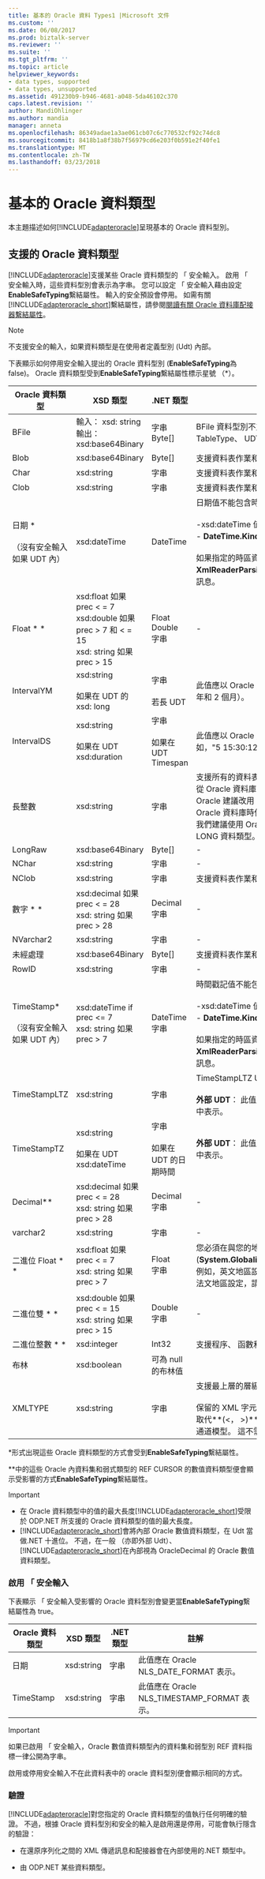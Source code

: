 ```yaml
---
title: 基本的 Oracle 資料 Types1 |Microsoft 文件
ms.custom: ''
ms.date: 06/08/2017
ms.prod: biztalk-server
ms.reviewer: ''
ms.suite: ''
ms.tgt_pltfrm: ''
ms.topic: article
helpviewer_keywords:
- data types, supported
- data types, unsupported
ms.assetid: 491230b9-b946-4681-a048-5da46102c370
caps.latest.revision: ''
author: MandiOhlinger
ms.author: mandia
manager: anneta
ms.openlocfilehash: 86349adae1a3ae061cb07c6c770532cf92c74dc8
ms.sourcegitcommit: 8418b1a8f38b7f56979cd6e203f0b591e2f40fe1
ms.translationtype: MT
ms.contentlocale: zh-TW
ms.lasthandoff: 03/23/2018
---
```

# <a name="basic-oracle-data-types"></a>基本的 Oracle 資料類型
本主題描述如何[!INCLUDE[adapteroracle](../../includes/adapteroracle-md.md)]呈現基本的 Oracle 資料型別。  
  
## <a name="supported-oracle-data-types"></a>支援的 Oracle 資料類型  
 [!INCLUDE[adapteroracle](../../includes/adapteroracle-md.md)]支援某些 Oracle 資料類型的 「 安全輸入。 啟用 「 安全輸入時，這些資料型別會表示為字串。 您可以設定 「 安全輸入藉由設定**EnableSafeTyping**繫結屬性。 輸入的安全預設會停用。 如需有關[!INCLUDE[adapteroracle_short](../../includes/adapteroracle-short-md.md)]繫結屬性，請參閱[閱讀有關 Oracle 資料庫配接器繫結屬性](../../adapters-and-accelerators/adapter-oracle-database/read-about-the-oracle-database-adapter-binding-properties.md)。  
  
> [!NOTE]
>  不支援安全的輸入，如果資料類型是在使用者定義型別 (Udt) 內部。  
  
 下表顯示如何停用安全輸入提出的 Oracle 資料型別 (**EnableSafeTyping**為 false)。 Oracle 資料類型受到**EnableSafeTyping**繫結屬性標示星號 （*）。  
  
|Oracle 資料類型|XSD 類型|.NET 類型|註解|  
|----------------------|--------------|---------------|--------------|  
|BFile|輸入： xsd: string<br />輸出： xsd:base64Binary|字串<br />Byte[]|BFile 資料型別不支援複雜型別 （例如 RecordType TableType、 UDT 和 VArray） 內。|  
|Blob|xsd:base64Binary|Byte[]|支援資料表作業和程序。|  
|Char|xsd:string|字串|支援資料表作業和程序。|  
|Clob|xsd:string|字串|支援資料表作業和程序。|  
|日期 *<br /><br /> （沒有安全輸入如果 UDT 內）|xsd:dateTime|DateTime|日期值不能包含時區資訊 （UTC 或 UTC 位移）：<br /><br /> -xsd:dateTime 值不能包含 UTC 或 UTC 位移<br />-   **DateTime.Kind**必須**DateTimeKind.Unspecified**<br /><br /> 如果指定的時區資訊時，配接器會擲回**XmlReaderParsingException**例外狀況，並指出欄位的訊息。|  
|Float * *|xsd:float 如果 prec < = 7<br />xsd:double 如果 prec > 7 和 < = 15<br />xsd: string 如果 prec > 15|Float<br />Double<br />字串|-|  
|IntervalYM|xsd:string<br /><br /> 如果在 UDT 的 xsd: long|字串<br /><br /> 若長 UDT|此值應以 Oracle 原生格式表示： 年-月;例如，"1-2"（1 年和 2 個月）。|  
|IntervalDS|xsd:string<br /><br /> 如果在 UDT xsd:duration|字串<br /><br /> 如果在 UDT Timespan|此值應以 Oracle 原生格式表示： 天 HH:MI:SSxFF;例如，"5 15:30:12.99"|  
|長整數|xsd:string|字串|支援所有的資料表作業、 預存程序和函式。 **注意：**從 Oracle 資料庫 9i 版開始，LONG 資料類型已被取代。 Oracle 建議改用 LOB 資料類型。 因此，執行的作業上的 Oracle 資料庫時使用[!INCLUDE[adapteroracle_short](../../includes/adapteroracle-short-md.md)]，我們建議使用 Oracle 資料庫成品操作的 LOB 資料類型和 LONG 資料類型。|  
|LongRaw|xsd:base64Binary|Byte[]|-|  
|NChar|xsd:string|字串|-|  
|NClob|xsd:string|字串|支援資料表作業和程序。|  
|數字 * *|xsd:decimal 如果 prec < = 28<br />xsd: string 如果 prec > 28|Decimal<br />字串|-|  
|NVarchar2|xsd:string|字串|-|  
|未經處理|xsd:base64Binary|Byte[]|支援資料表作業和程序。|  
|RowID|xsd:string|字串|-|  
|TimeStamp*<br /><br /> （沒有安全輸入如果 UDT 內）|xsd:dateTime if prec <= 7<br />xsd: string 如果 prec > 7|DateTime<br />字串|時間戳記值不能包含時區資訊 （UTC 或 UTC 位移）：<br /><br /> -xsd:dateTime 值不能包含 UTC 或 UTC 位移<br />-   **DateTime.Kind**必須**DateTimeKind.Unspecified**<br /><br /> 如果指定的時區資訊時，配接器會擲回**XmlReaderParsingException**例外狀況，並指出欄位的訊息。|  
|TimeStampLTZ|xsd:string|字串|TimeStampLTZ Udt 內不支援。<br /><br /> **外部 UDT**： 此值應該 NLS_TIMESTAMP_TZ_FORMAT 中表示。|  
|TimeStampTZ|xsd:string<br /><br /> 如果在 UDT xsd:dateTime|字串<br /><br /> 如果在 UDT 的日期時間|**外部 UDT**： 此值應該 NLS_TIMESTAMP_TZ_FORMAT 中表示。|  
|Decimal**|xsd:decimal 如果 prec < = 28<br />xsd: string 如果 prec > 28|Decimal<br />字串|-|  
|varchar2|xsd:string|字串|-|  
|二進位 Float * *|xsd:float 如果 prec < = 7<br />xsd: string 如果 prec > 7|Float<br />字串|您必須在與您的地區設定一致表單中指定的值 (**System.Globalization.CultureInfo.CurrentCulture**)。 例如，英文地區設定使用句號字元 ('。 ') 來指定小數點。法文地區設定，請使用逗號字元 （'，'）。|  
|二進位雙 * *|xsd:double 如果 prec < = 15<br />xsd: string 如果 prec > 15|Double<br />字串|-|  
|二進位整數 * *|xsd:integer|Int32|支援程序、 函數和封裝。|  
|布林|xsd:boolean|可為 null 的布林值||  
|XMLTYPE|xsd:string|字串|支援最上層的層級程序參數。<br /><br /> 保留的 XML 字元，例如 '**\<**'、'**\>**' 必須使用其實體表示法取代**(&lt;， &gt;)**開發 biztalk 應用程式時，並使用 WCF 通道模型。 這不需要在 WCF 服務模型的情況下。|  
  
 \*形式出現這些 Oracle 資料類型的方式會受到**EnableSafeTyping**繫結屬性。  
  
 \*\*中的這些 Oracle 內資料集和弱式類型的 REF CURSOR 的數值資料類型便會顯示受影響的方式**EnableSafeTyping**繫結屬性。  
  
> [!IMPORTANT]
>  -   在 Oracle 資料類型中的值的最大長度[!INCLUDE[adapteroracle_short](../../includes/adapteroracle-short-md.md)]受限於 ODP.NET 所支援的 Oracle 資料類型的值的最大長度。  
> -   [!INCLUDE[adapteroracle_short](../../includes/adapteroracle-short-md.md)]會將內部 Oracle 數值資料類型，在 Udt 當做.NET 十進位。 不過，在一般 （亦即外部 Udt）、[!INCLUDE[adapteroracle_short](../../includes/adapteroracle-short-md.md)]在內部視為 OracleDecimal 的 Oracle 數值資料類型。  
  
### <a name="safe-typing-enabled"></a>啟用 「 安全輸入  
 下表顯示 「 安全輸入受影響的 Oracle 資料型別會變更當**EnableSafeTyping**繫結屬性為 true。  
  
|Oracle 資料類型|XSD 類型|.NET 類型|註解|  
|----------------------|--------------|---------------|-------------|  
|日期|xsd:string|字串|此值應在 Oracle NLS_DATE_FORMAT 表示。|  
|TimeStamp|xsd:string|字串|此值應在 Oracle NLS_TIMESTAMP_FORMAT 表示。|  
  
> [!IMPORTANT]
>  如果已啟用 「 安全輸入，Oracle 數值資料類型內的資料集和弱型別 REF 資料指標一律公開為字串。  
  
 啟用或停用安全輸入不在此資料表中的 oracle 資料型別便會顯示相同的方式。  
  
### <a name="validation"></a>驗證  
 [!INCLUDE[adapteroracle](../../includes/adapteroracle-md.md)]對您指定的 Oracle 資料類型的值執行任何明確的驗證。 不過，根據 Oracle 資料型別和安全的輸入是啟用還是停用，可能會執行隱含的驗證：  
  
-   在還原序列化之間的 XML 傳遞訊息和配接器會在內部使用的.NET 類型中。  
  
-   由 ODP.NET 某些資料類型。  
  
